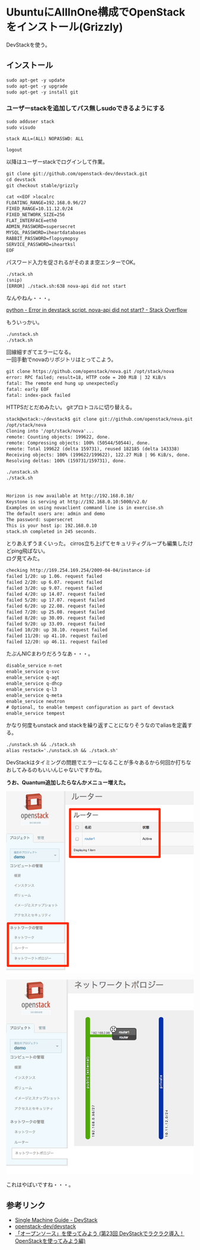 # UbuntuにAllInOne構成でOpenStackをインストール(Grizzly)

DevStackを使う。

## インストール

```
sudo apt-get -y update
sudo apt-get -y upgrade
sudo apt-get -y install git
```

### ユーザーstackを追加してパス無しsudoできるようにする

```
sudo adduser stack
sudo visudo
```

```
stack ALL=(ALL) NOPASSWD: ALL
```

```
logout
```

以降はユーザーstackでログインして作業。

```
git clone git://github.com/openstack-dev/devstack.git
cd devstack
git checkout stable/grizzly
```

```
cat <<EOF >localrc
FLOATING_RANGE=192.168.0.96/27
FIXED_RANGE=10.11.12.0/24
FIXED_NETWORK_SIZE=256
FLAT_INTERFACE=eth0
ADMIN_PASSWORD=supersecret
MYSQL_PASSWORD=iheartdatabases
RABBIT_PASSWORD=flopsymopsy
SERVICE_PASSWORD=iheartksl
EOF
```

パスワード入力を促されるがそのまま空エンターでOK。

```
./stack.sh
(snip)
[ERROR] ./stack.sh:638 nova-api did not start
```

なんやねん・・・。

[python - Error in devstack script. nova-api did not start? - Stack Overflow](http://stackoverflow.com/questions/17079919/error-in-devstack-script-nova-api-did-not-start)

もういっかい。

```
./unstack.sh
./stack.sh
```

回線細すぎてエラーになる。  
一回手動でnovaのリポジトリはとってこよう。

```
git clone https://github.com/openstack/nova.git /opt/stack/nova
error: RPC failed; result=18, HTTP code = 200 MiB | 32 KiB/s   
fatal: The remote end hung up unexpectedly
fatal: early EOF
fatal: index-pack failed
```

HTTPSだとだめみたい。
gitプロトコルに切り替える。

```
stack@wstack:~/devstack$ git clone git://github.com/openstack/nova.git /opt/stack/nova
Cloning into '/opt/stack/nova'...
remote: Counting objects: 199622, done.
remote: Compressing objects: 100% (50544/50544), done.
remote: Total 199622 (delta 159731), reused 182185 (delta 143338)
Receiving objects: 100% (199622/199622), 122.27 MiB | 96 KiB/s, done.
Resolving deltas: 100% (159731/159731), done.
```

```
./unstack.sh
./stack.sh


Horizon is now available at http://192.168.0.10/
Keystone is serving at http://192.168.0.10:5000/v2.0/
Examples on using novaclient command line is in exercise.sh
The default users are: admin and demo
The password: supersecret
This is your host ip: 192.168.0.10
stack.sh completed in 245 seconds.
```

とりあえずうまくいった。
cirros立ち上げてセキュリティグループも編集したけどping飛ばない。  
ログ見てみた。

```
checking http://169.254.169.254/2009-04-04/instance-id
failed 1/20: up 1.06. request failed
failed 2/20: up 6.07. request failed
failed 3/20: up 9.07. request failed
failed 4/20: up 14.07. request failed
failed 5/20: up 17.07. request failed
failed 6/20: up 22.08. request failed
failed 7/20: up 25.08. request failed
failed 8/20: up 30.09. request failed
failed 9/20: up 33.09. request failed
failed 10/20: up 38.10. request failed
failed 11/20: up 41.10. request failed
failed 12/20: up 46.11. request failed
```

たぶんNICまわりだろうなあ・・・。

```
disable_service n-net
enable_service q-svc
enable_service q-agt
enable_service q-dhcp
enable_service q-l3
enable_service q-meta
enable_service neutron
# Optional, to enable tempest configuration as part of devstack
enable_service tempest
```

かなり何度もunstack and stackを繰り返すことになりそうなのでaliasを定義する。

```
./unstack.sh && ./stack.sh
alias restack='./unstack.sh && ./stack.sh'
```

DevStackはタイミングの問題でエラーになることが多々あるから何回か打ちなおしてみるのもいいんじゃないですかね。

**うお、Quantum追加したらなんかメニュー増えた。**

![](img/quantum1.png)

![](img/quantum2.png)

これはやばいですね・・・。

## 参考リンク

- [Single Machine Guide - DevStack](http://devstack.org/guides/single-machine.html)
- [openstack-dev/devstack](https://github.com/openstack-dev/devstack/tree/stable/grizzly)
- [「オープンソース」を使ってみよう (第23回 DevStackでラクラク導入！ OpenStackを使ってみよう編)](http://www.ospn.jp/press/20120828no27-useit-oss.html)
